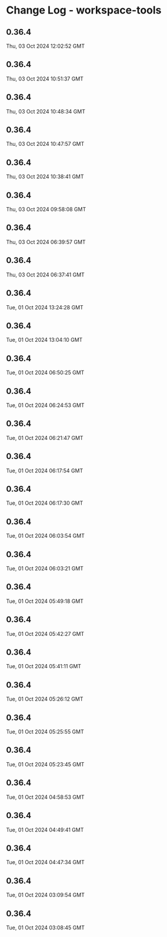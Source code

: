 # Change Log - workspace-tools

<!-- This log was last generated on Thu, 03 Oct 2024 12:02:52 GMT and should not be manually modified. -->

<!-- Start content -->

## 0.36.4

Thu, 03 Oct 2024 12:02:52 GMT

## 0.36.4

Thu, 03 Oct 2024 10:51:37 GMT

## 0.36.4

Thu, 03 Oct 2024 10:48:34 GMT

## 0.36.4

Thu, 03 Oct 2024 10:47:57 GMT

## 0.36.4

Thu, 03 Oct 2024 10:38:41 GMT

## 0.36.4

Thu, 03 Oct 2024 09:58:08 GMT

## 0.36.4

Thu, 03 Oct 2024 06:39:57 GMT

## 0.36.4

Thu, 03 Oct 2024 06:37:41 GMT

## 0.36.4

Tue, 01 Oct 2024 13:24:28 GMT

## 0.36.4

Tue, 01 Oct 2024 13:04:10 GMT

## 0.36.4

Tue, 01 Oct 2024 06:50:25 GMT

## 0.36.4

Tue, 01 Oct 2024 06:24:53 GMT

## 0.36.4

Tue, 01 Oct 2024 06:21:47 GMT

## 0.36.4

Tue, 01 Oct 2024 06:17:54 GMT

## 0.36.4

Tue, 01 Oct 2024 06:17:30 GMT

## 0.36.4

Tue, 01 Oct 2024 06:03:54 GMT

## 0.36.4

Tue, 01 Oct 2024 06:03:21 GMT

## 0.36.4

Tue, 01 Oct 2024 05:49:18 GMT

## 0.36.4

Tue, 01 Oct 2024 05:42:27 GMT

## 0.36.4

Tue, 01 Oct 2024 05:41:11 GMT

## 0.36.4

Tue, 01 Oct 2024 05:26:12 GMT

## 0.36.4

Tue, 01 Oct 2024 05:25:55 GMT

## 0.36.4

Tue, 01 Oct 2024 05:23:45 GMT

## 0.36.4

Tue, 01 Oct 2024 04:58:53 GMT

## 0.36.4

Tue, 01 Oct 2024 04:49:41 GMT

## 0.36.4

Tue, 01 Oct 2024 04:47:34 GMT

## 0.36.4

Tue, 01 Oct 2024 03:09:54 GMT

## 0.36.4

Tue, 01 Oct 2024 03:08:45 GMT
